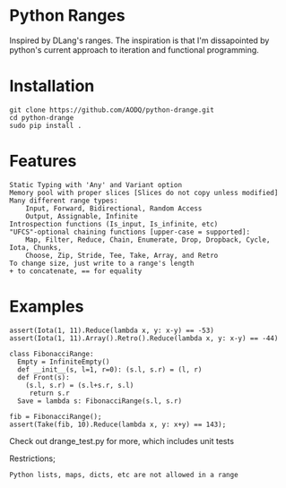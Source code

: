 # Python Ranges

Inspired by DLang's ranges. The inspiration is that I'm dissapointed by python's
current approach to iteration and functional programming.

# Installation

    git clone https://github.com/AODQ/python-drange.git
    cd python-drange
    sudo pip install .

# Features

    Static Typing with 'Any' and Variant option
    Memory pool with proper slices [Slices do not copy unless modified]
    Many different range types:
        Input, Forward, Bidirectional, Random Access
        Output, Assignable, Infinite
    Introspection functions (Is_input, Is_infinite, etc)
    "UFCS"-optional chaining functions [upper-case = supported]:
        Map, Filter, Reduce, Chain, Enumerate, Drop, Dropback, Cycle, Iota, Chunks,
        Choose, Zip, Stride, Tee, Take, Array, and Retro
    To change size, just write to a range's length
    + to concatenate, == for equality

# Examples

    assert(Iota(1, 11).Reduce(lambda x, y: x-y) == -53)
    assert(Iota(1, 11).Array().Retro().Reduce(lambda x, y: x-y) == -44)
  
    class FibonacciRange:
      Empty = InfiniteEmpty()
      def __init__(s, l=1, r=0): (s.l, s.r) = (l, r)
      def Front(s):
        (s.l, s.r) = (s.l+s.r, s.l)
         return s.r
      Save = lambda s: FibonacciRange(s.l, s.r)
  
    fib = FibonacciRange();
    assert(Take(fib, 10).Reduce(lambda x, y: x+y) == 143);


Check out drange_test.py for more, which includes unit tests

Restrictions;

    Python lists, maps, dicts, etc are not allowed in a range
